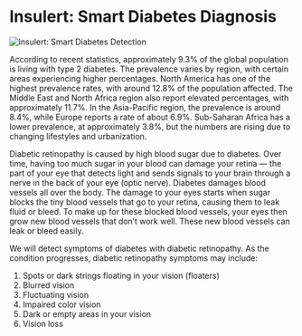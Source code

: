 # Insulert: Smart Diabetes Diagnosis

![Insulert: Smart Diabetes Detection](https://cdn.zmescience.com/wp-content/uploads/2019/11/IDF1.png)

According to recent statistics, approximately 9.3% of the global population is living with type 2 diabetes. The prevalence varies by region, with certain areas experiencing higher percentages. North America has one of the highest prevalence rates, with around 12.8% of the population affected. The Middle East and North Africa region also report elevated percentages, with approximately 11.7%. In the Asia-Pacific region, the prevalence is around 8.4%, while Europe reports a rate of about 6.9%. Sub-Saharan Africa has a lower prevalence, at approximately 3.8%, but the numbers are rising due to changing lifestyles and urbanization.

Diabetic retinopathy is caused by high blood sugar due to diabetes. Over time, having too much sugar in your blood can damage your retina — the part of your eye that detects light and sends signals to your brain through a nerve in the back of your eye (optic nerve). Diabetes damages blood vessels all over the body. The damage to your eyes starts when sugar blocks the tiny blood vessels that go to your retina, causing them to leak fluid or bleed. To make up for these blocked blood vessels, your eyes then grow new blood vessels that don’t work well. These new blood vessels can leak or bleed easily.

We will detect symptoms of diabetes with diabetic retinopathy. As the condition progresses, diabetic retinopathy symptoms may include:
1. Spots or dark strings floating in your vision (floaters)
2. Blurred vision
3. Fluctuating vision
4. Impaired color vision
5. Dark or empty areas in your vision
6. Vision loss
